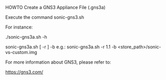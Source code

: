 HOWTO Create a GNS3 Appliance File (.gns3a)


Execute the command sonic-gns3.sh


For instance: 

./sonic-gns3a.sh -h

sonic-gns3a.sh [ -r <ReleaseNumber> ] -b <SONiC VS_CUSTOM image: sonic-vs-custom.image>
e.g.: sonic-gns3a.sh -r 1.1 -b <store_path>/sonic-vs-custom.img

For more information about GNS3, please refer to:

https://gns3.com/

